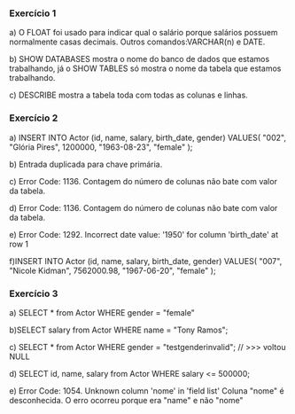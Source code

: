 ### Exercício 1

a) O FLOAT foi usado para indicar qual o salário porque salários possuem normalmente casas decimais.
Outros comandos:VARCHAR(n) e DATE.

b) SHOW DATABASES mostra o nome do banco de dados que estamos trabalhando, já o SHOW TABLES só mostra o nome da tabela que estamos trabalhando.

c) DESCRIBE mostra a tabela toda com todas as colunas e linhas.

### Exercício 2

a) 
INSERT INTO Actor (id, name, salary, birth_date, gender)
VALUES(
  "002", 
  "Glória Pires",
  1200000,
  "1963-08-23", 
  "female"
);

b) Entrada duplicada para chave primária.

c) Error Code: 1136. Contagem do número de colunas não bate com valor da tabela.

d) Error Code: 1136. Contagem do número de colunas não bate com valor da tabela.

e) Error Code: 1292. Incorrect date value: '1950' for column 'birth_date' at row 1

f)INSERT INTO Actor (id, name, salary, birth_date, gender)
VALUES(
  "007", 
  "Nicole Kidman",
  7562000.98,
  "1967-06-20", 
  "female"
);

### Exercício 3

a) SELECT * from Actor 
WHERE gender = "female"

b)SELECT salary from Actor WHERE name = "Tony Ramos";

c) SELECT * from Actor 
WHERE gender = "testgenderinvalid";
// >>> voltou NULL 

d) SELECT id, name, salary from Actor WHERE salary <= 500000;

e) Error Code: 1054. Unknown column 'nome' in 'field list'
Coluna "nome" é desconhecida.
O erro ocorreu porque era "name" e não "nome"